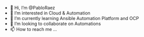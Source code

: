 - 👋 Hi, I’m @PabloRaez
- 👀 I’m interested in Cloud & Automation
- 🌱 I’m currently learning Ansible Automation Platform and OCP
- 💞️ I’m looking to collaborate on Automations
- 📫 How to reach me ...

<!---
PabloRaez/PabloRaez is a ✨ special ✨ repository because its `README.md` (this file) appears on your GitHub profile.
You can click the Preview link to take a look at your changes.
--->

